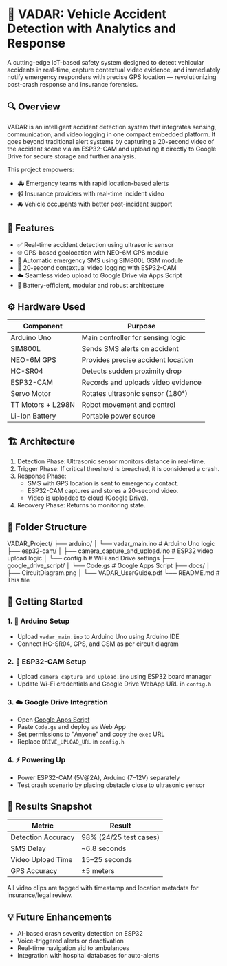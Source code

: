 # 🚗 VADAR: Vehicle Accident Detection with Analytics and Response

A cutting-edge IoT-based safety system designed to detect vehicular accidents in real-time, capture contextual video evidence, and immediately notify emergency responders with precise GPS location — revolutionizing post-crash response and insurance forensics.


## 🔍 Overview

VADAR is an intelligent accident detection system that integrates sensing, communication, and video logging in one compact embedded platform. It goes beyond traditional alert systems by capturing a 20-second video of the accident scene via an ESP32-CAM and uploading it directly to Google Drive for secure storage and further analysis.

This project empowers:
- 🚑 Emergency teams with rapid location-based alerts
- 📹 Insurance providers with real-time incident video
- 🚘 Vehicle occupants with better post-incident support


## 🧠 Features

- ✅ Real-time accident detection using ultrasonic sensor
- 🌐 GPS-based geolocation with NEO-6M GPS module
- 📲 Automatic emergency SMS using SIM800L GSM module
- 🎥 20-second contextual video logging with ESP32-CAM
- ☁️ Seamless video upload to Google Drive via Apps Script
- 🔋 Battery-efficient, modular and robust architecture


## ⚙️ Hardware Used

| Component        | Purpose                            |
|------------------|-------------------------------------|
| Arduino Uno      | Main controller for sensing logic   |
| SIM800L          | Sends SMS alerts on accident        |
| NEO-6M GPS       | Provides precise accident location  |
| HC-SR04          | Detects sudden proximity drop       |
| ESP32-CAM        | Records and uploads video evidence  |
| Servo Motor      | Rotates ultrasonic sensor (180°)    |
| TT Motors + L298N| Robot movement and control          |
| Li-Ion Battery   | Portable power source               |


## 🏗️ Architecture

1. Detection Phase: Ultrasonic sensor monitors distance in real-time.
2. Trigger Phase: If critical threshold is breached, it is considered a crash.
3. Response Phase:
    - SMS with GPS location is sent to emergency contact.
    - ESP32-CAM captures and stores a 20-second video.
    - Video is uploaded to cloud (Google Drive).
4. Recovery Phase: Returns to monitoring state.


## 📂 Folder Structure

VADAR_Project/
├── arduino/
│ └── vadar_main.ino # Arduino Uno logic
├── esp32-cam/
│ ├── camera_capture_and_upload.ino # ESP32 video upload logic
│ └── config.h # WiFi and Drive settings
├── google_drive_script/
│ └── Code.gs # Google Apps Script
├── docs/
│ ├── CircuitDiagram.png
│ └── VADAR_UserGuide.pdf
└── README.md # This file


## 🚀 Getting Started

### 1. 🧠 Arduino Setup
- Upload `vadar_main.ino` to Arduino Uno using Arduino IDE
- Connect HC-SR04, GPS, and GSM as per circuit diagram

### 2. 🎥 ESP32-CAM Setup
- Upload `camera_capture_and_upload.ino` using ESP32 board manager
- Update Wi-Fi credentials and Google Drive WebApp URL in `config.h`

### 3. ☁️ Google Drive Integration
- Open [Google Apps Script](https://script.google.com)
- Paste `Code.gs` and deploy as Web App
- Set permissions to "Anyone" and copy the `exec` URL
- Replace `DRIVE_UPLOAD_URL` in `config.h`

### 4. ⚡ Powering Up
- Power ESP32-CAM (5V@2A), Arduino (7–12V) separately
- Test crash scenario by placing obstacle close to ultrasonic sensor


## 🧪 Results Snapshot

| Metric            | Result                          |
|-------------------|---------------------------------|
| Detection Accuracy| 98% (24/25 test cases)          |
| SMS Delay         | ~6.8 seconds                    |
| Video Upload Time | 15–25 seconds                   |
| GPS Accuracy      | ±5 meters                       |

All video clips are tagged with timestamp and location metadata for insurance/legal review.

## 💡 Future Enhancements

- AI-based crash severity detection on ESP32
- Voice-triggered alerts or deactivation
- Real-time navigation aid to ambulances
- Integration with hospital databases for auto-alerts
